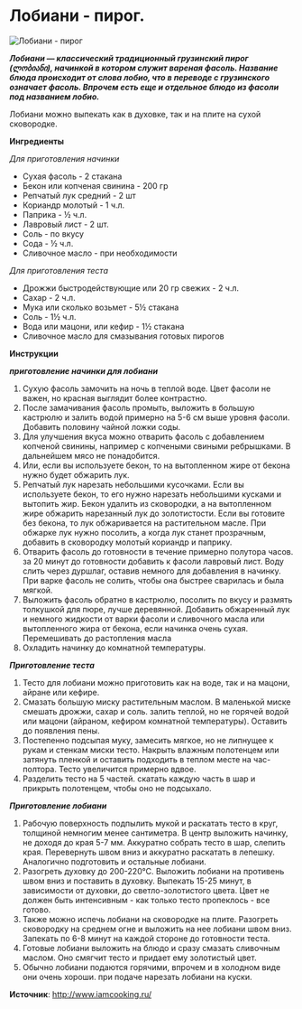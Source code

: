 # Лобиани - пирог.

![Лобиани - пирог](/images/Kulinar/Vipechka/lobiani.jpg 'Лобиани - пирог')

_**Лобиани — классический традиционный грузинский пирог (ლობიანი), начинкой в котором служит вареная фасоль.  Название блюда происходит от слова лобио, что в переводе с грузинского означает фасоль. Впрочем есть еще и отдельное блюдо из фасоли под названием лобио.**_

Лобиани можно выпекать как в духовке, так и на плите на сухой сковородке.

**Ингредиенты**

_Для приготовления начинки_

- Сухая фасоль - 2 стакана
- Бекон или копченая свинина - 200 гр
- Репчатый лук средний - 2 шт
- Кориандр молотый - 1 ч.л.
- Паприка - ½ ч.л.
- Лавровый лист - 2 шт.
- Соль - по вкусу
- Сода - ½ ч.л.
- Сливочное масло  - при необходимости

_Для приготовления теста_

- Дрожжи быстродействующие или 20 гр свежих - 2 ч.л.
- Сахар - 2 ч.л.
- Мука или сколько возьмет - 5½ стакана
- Соль - 1½ ч.л.
- Вода или мацони, или кефир - 1½ стакана
- Сливочное масло для смазывания готовых пирогов 

**Инструкции**

_**приготовление начинки для лобиани**_

1. Сухую фасоль замочить на ночь в теплой воде. Цвет фасоли не важен, но красная выглядит более контрастно.
2. После замачивания фасоль промыть, выложить в большую кастрюлю и залить водой примерно на 5-6 см выше уровня фасоли. Добавить половину чайной ложки соды.
3. Для улучшения вкуса можно отварить фасоль с добавлением копченой свинины, например с копчеными свиными ребрышками. В дальнейшем мясо не понадобится.
4. Или, если вы используете бекон, то на вытопленном жире от бекона нужно будет обжарить лук.
5. Репчатый лук нарезать небольшими кусочками. Если вы используете бекон, то его нужно нарезать небольшими кусками и вытопить жир. Бекон удалить из сковородки, а на вытопленном жире обжарить нарезанный лук до золотистости. Если вы готовите без бекона, то лук обжаривается на растительном масле. При обжарке лук нужно посолить, а когда лук станет прозрачным, добавить в сковородку молотый кориандр и паприку.
6. Отварить фасоль до готовности в течение примерно полутора часов. за 20 минут до готовности добавить к фасоли лавровый лист. Воду слить через дуршлаг, оставив немного для добавления в начинку. При варке фасоль не солить, чтобы она быстрее сварилась и была мягкой.
7. Выложить фасоль обратно в кастрюлю, посолить по вкусу и размять толкушкой для пюре, лучше деревянной. Добавить обжаренный лук и немного жидкости от варки фасоли и сливочного масла или вытопленного жира от бекона, если начинка очень сухая. Перемешивать до растопления масла
8. Охладить начинку до комнатной температуры.

_**Приготовление теста**_

1. Тесто для лобиани можно приготовить как на воде, так и на мацони, айране или кефире.
2. Смазать большую миску растительным маслом. В маленькой миске смешать дрожжи, сахар и соль. залить теплой, но не горячей водой или мацони (айраном, кефиром комнатной температуры). Оставить до появления пены.
3. Постепенно подсыпая муку, замесить мягкое, но не липнущее к рукам и стенкам миски тесто. Накрыть влажным полотенцем или затянуть пленкой и оставить подходить в теплом месте на час-полтора. Тесто увеличится примерно вдвое.
4. Разделить тесто на 5 частей. скатать каждую часть в шар и прикрыть полотенцем, чтобы оно не подсыхало.

_**Приготовление лобиани**_

1. Рабочую поверхность подпылить мукой и раскатать тесто в круг, толщиной немногим менее сантиметра. В центр выложить начинку, не доходя до края 5-7 мм. Аккуратно собрать тесто в шар, слепить края. Перевернуть швом вниз и аккуратно раскатать в лепешку. Аналогично подготовить и остальные лобиани.
2. Разогреть духовку до 200-220°C. Выложить лобиани на противень швом вниз и поставить в духовку. Выпекать 15-25 минут, в зависимости от духовки, до светло-золотистого цвета. Цвет не должен быть интенсивным - как только тесто пропеклось - все готово.
3. Также можно испечь лобиани на сковородке на плите. Разогреть сковородку на среднем огне и выложить на нее лобиани швом вниз. Запекать по 6-8 минут на каждой стороне до готовности теста.
4. Готовые лобиани выложить на блюдо и сразу смазать сливочным маслом. Оно смягчит тесто и придает ему золотистый цвет.
5. Обычно лобиани подаются горячими, впрочем и в холодном виде они очень хороши. при подаче нарезать лобиани на куски.

**Источник**: http://www.iamcooking.ru/
